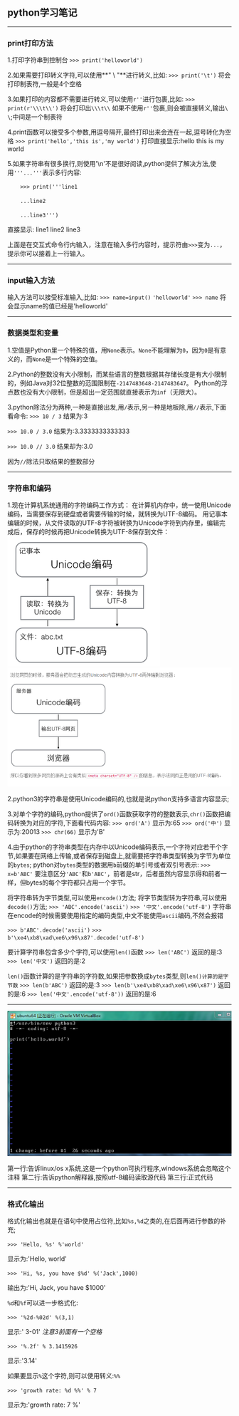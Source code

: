 
## python学习笔记

---

### print打印方法
1.打印字符串到控制台
`>>> print('helloworld')`

2.如果需要打印转义字符,可以使用**" \ "**进行转义,比如:
`>>> print('\t')` 将会打印制表符,一般是4个空格

3.如果打印的内容都不需要进行转义,可以使用`r''`进行包裹,比如:
`>>> print(r'\\\t\\')`
将会打印出`\\\t\\`
如果不使用`r''`包裹,则会被直接转义,输出`\		\`;中间是一个制表符

4.print函数可以接受多个参数,用逗号隔开,最终打印出来会连在一起,逗号转化为空格
`>>> print('hello','this is','my world')`
打印直接显示:hello this is my world

5.如果字符串有很多换行,则使用'\n'不是很好阅读,python提供了解决方法,使用`'''...'''`表示多行内容:

		>>> print('''line1

		...line2

		...line3''')

直接显示:
line1
line2
line3

上面是在交互式命令行内输入，注意在输入多行内容时，提示符由`>>>`变为`...`，提示你可以接着上一行输入。

---

### input输入方法
输入方法可以接受标准输入,比如:
`>>> name=input()`
`'helloworld'`
`>>> name`
将会显示name的值已经是'helloworld'

---

### 数据类型和变量

1.空值是Python里一个特殊的值，用`None`表示。`None`不能理解为`0`，因为`0`是有意义的，而`None`是一个特殊的空值。


2.Python的整数没有大小限制，而某些语言的整数根据其存储长度是有大小限制的，例如Java对32位整数的范围限制在`-2147483648-2147483647`。
Python的浮点数也没有大小限制，但是超出一定范围就直接表示为`inf`（无限大）。

3.python除法分为两种,一种是直接出发,用`/`表示,另一种是地板除,用`//`表示,下面看命令:
`>>> 10 / 3`
结果为:3

`>>> 10.0 / 3.0`
结果为:3.3333333333333

`>>> 10.0 // 3.0`
结果却为:3.0

因为`//`除法只取结果的整数部分

---

### 字符串和编码

1.现在计算机系统通用的字符编码工作方式：
在计算机内存中，统一使用Unicode编码，当需要保存到硬盘或者需要传输的时候，就转换为UTF-8编码。
用记事本编辑的时候，从文件读取的UTF-8字符被转换为Unicode字符到内存里，编辑完成后，保存的时候再把Unicode转换为UTF-8保存到文件：
![内存和文件的编码转换](img/figure1.png "编码过程")
![内存和文件的编码转换](img/figure2.png "编码过程")

2.python3的字符串是使用Unicode编码的,也就是说python支持多语言内容显示;

3.对单个字符的编码,python提供了`ord()`函数获取字符的整数表示,`chr()`函数把编码转换为对应的字符,下面看代码内容:
`>>> ord('A')`
显示为:65
`>>> ord('中')`
显示为:20013
`>>> chr(66)`
显示为'B'

4.由于python的字符串类型在内存中以Unicode编码表示,一个字符对应若干个字节,如果要在网络上传输,或者保存到磁盘上,就需要把字符串类型转换为字节为单位的`bytes`;
python对`bytes`类型的数据用`b`前缀的单引号或者双引号表示:
`>>> x=b'ABC'`
要注意区分`'ABC'`和`b'ABC'`，前者是str，后者虽然内容显示得和前者一样，但bytes的每个字符都只占用一个字节。

将字符串转为字节类型,可以使用`encode()`方法;
将字节类型转为字符串,可以使用`decode()`方法;
`>>> 'ABC'.encode('ascii')`
`>>> '中文'.encode('utf-8')`
字符串在encode的时候需要使用指定的编码类型,中文不能使用`ascii`编码,不然会报错

`>>> b'ABC'.decode('ascii')`
`>>> b'\xe4\xb8\xad\xe6\x96\x87'.decode('utf-8')`



要计算字符串包含多少个字符,可以使用`len()`函数
`>>> len('ABC')`
返回的是:3
`>>> len('中文')`
返回的是:2

`len()`函数计算的是字符串的字符数,如果把参数换成`bytes`类型,则`len()计算的是字节数`
`>>> len(b'ABC')`
返回的是:3
`>>> len(b'\xe4\xb8\xad\xe6\x96\x87')`
返回的是:6
`>>> len('中文'.encode('utf-8'))`
返回的是:6

---

![python文本文件代码](img/figure3.png)

第一行:告诉linux/os x系统,这是一个python可执行程序,windows系统会忽略这个注释
第二行:告诉python解释器,按照utf-8编码读取源代码
第三行:正式代码

---

### 格式化输出

格式化输出也就是在语句中使用占位符,比如`%s,%d`之类的,在后面再进行参数的补充;

`>>> 'Hello, %s' %'world'`

显示为:'Hello, world'

`>>> 'Hi, %s, you have $%d' %('Jack',1000)`

输出为:'Hi, Jack, you have $1000'

`%d`和`%f`可以进一步格式化:

`>>> '%2d-%02d' %(3,1)`

显示:' 3-01'	*注意3前面有一个空格*

`>>> '%.2f' % 3.1415926`

显示:'3.14'

如果要显示`%`这个字符,则可以使用转义:`%%`

`>>> 'growth rate: %d %%' % 7`

显示为:'growth rate: 7 %'



